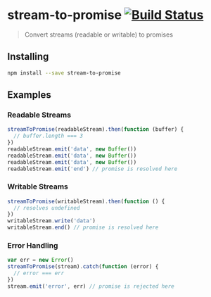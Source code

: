 stream-to-promise [![Build Status](https://travis-ci.org/bendrucker/stream-to-promise.svg)](https://travis-ci.org/bendrucker/stream-to-promise)
=================

> Convert streams (readable or writable) to promises

## Installing

```sh
npm install --save stream-to-promise
```

## Examples

### Readable Streams

```js
streamToPromise(readableStream).then(function (buffer) {
  // buffer.length === 3
})
readableStream.emit('data', new Buffer())
readableStream.emit('data', new Buffer())
readableStream.emit('data', new Buffer())
readableStream.emit('end') // promise is resolved here
```

### Writable Streams

```js
streamToPromise(writableStream).then(function () {
  // resolves undefined
})
writableStream.write('data')
writableStream.end() // promise is resolved here
```

### Error Handling

```js
var err = new Error()
streamToPromise(stream).catch(function (error) {
  // error === err
})
stream.emit('error', err) // promise is rejected here
```
